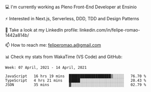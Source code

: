 💻 I'm currently working as Pleno Front-End Developer at Ensinio

⚡ Interested in Next.js, Serverless, DDD, TDD and Design Patterns

👥 Take a look at my LinkedIn profile: linkedin.com/in/felipe-romao-1442a814b/

📫 How to reach me: feliperomao.a@gmail.com

📊 Check my stats from WakaTime (VS Code) and GitHub:

<!--START_SECTION:waka-->
```text
Week: 07 April, 2021 - 14 April, 2021

JavaScript   16 hrs 19 mins  ███████████████████▒░░░░░   76.70 % 
TypeScript   4 hrs 21 mins   █████░░░░░░░░░░░░░░░░░░░░   20.43 % 
JSON         35 mins         ▓░░░░░░░░░░░░░░░░░░░░░░░░   02.79 % 
```
<!--END_SECTION:waka-->
